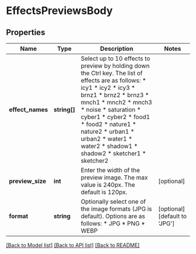 # EffectsPreviewsBody

## Properties
Name | Type | Description | Notes
------------ | ------------- | ------------- | -------------
**effect_names** | **string[]** | Select up to 10 effects to preview by holding down the Ctrl key. The list of effects are as follows:   * icy1   * icy2   * icy3   * brnz1   * brnz2   * brnz3   * mnch1   * mnch2   * mnch3   * noise   * saturation   * cyber1   * cyber2   * food1   * food2   * nature1   * nature2   * urban1   * urban2   * water1   * water2   * shadow1   * shadow2   * sketcher1   * sketcher2 | 
**preview_size** | **int** | Enter the width of the preview image. The max value is 240px. The default is 120px. | [optional] 
**format** | **string** | Optionally select one of the image formats (JPG is default). Options are as follows:   * JPG   * PNG   * WEBP | [optional] [default to 'JPG']

[[Back to Model list]](../../README.md#documentation-for-models) [[Back to API list]](../../README.md#documentation-for-api-endpoints) [[Back to README]](../../README.md)

